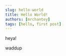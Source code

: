 ```yaml
---
slug: hello-world
title: Hello World!
authors: [mrchantey]
tags: [hello, first post]
---
```


heya!

<!--truncate-->

waddup